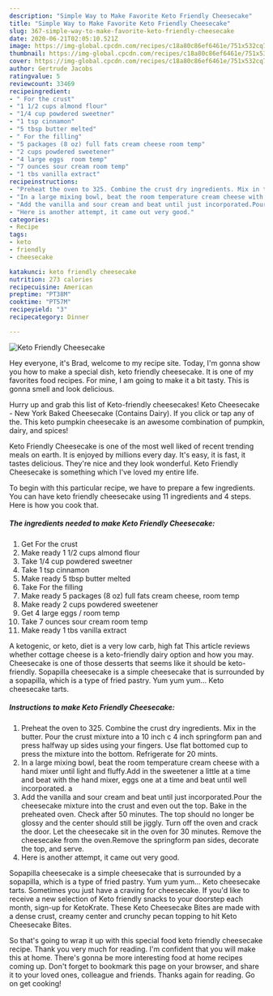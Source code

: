 ```yaml
---
description: "Simple Way to Make Favorite Keto Friendly Cheesecake"
title: "Simple Way to Make Favorite Keto Friendly Cheesecake"
slug: 367-simple-way-to-make-favorite-keto-friendly-cheesecake
date: 2020-06-21T02:05:10.521Z
image: https://img-global.cpcdn.com/recipes/c18a80c86ef6461e/751x532cq70/keto-friendly-cheesecake-recipe-main-photo.jpg
thumbnail: https://img-global.cpcdn.com/recipes/c18a80c86ef6461e/751x532cq70/keto-friendly-cheesecake-recipe-main-photo.jpg
cover: https://img-global.cpcdn.com/recipes/c18a80c86ef6461e/751x532cq70/keto-friendly-cheesecake-recipe-main-photo.jpg
author: Gertrude Jacobs
ratingvalue: 5
reviewcount: 33469
recipeingredient:
- " For the crust"
- "1 1/2 cups almond flour"
- "1/4 cup powdered sweetner"
- "1 tsp cinnamon"
- "5 tbsp butter melted"
- " For the filling"
- "5 packages (8 oz) full fats cream cheese room temp"
- "2 cups powdered sweetener"
- "4 large eggs  room temp"
- "7 ounces sour cream room temp"
- "1 tbs vanilla extract"
recipeinstructions:
- "Preheat the oven to 325. Combine the crust dry ingredients. Mix in the butter. Pour the crust mixture into a 10 inch c 4 inch springform pan and press halfway up sides using your fingers. Use flat bottomed cup to press the mixture into the bottom. Refrigerate for 20 mints."
- "In a large mixing bowl, beat the room temperature cream cheese with a hand mixer until light and fluffy.Add in the sweetener a little at a time and beat with the hand mixer, eggs one at a time and beat until well incorporated. a"
- "Add the vanilla and sour cream and beat until just incorporated.Pour the cheesecake mixture into the crust and even out the top. Bake in the preheated oven. Check after 50 minutes. The top should no longer be glossy and the center should still be jiggly. Turn off the oven and crack the door. Let the cheesecake sit in the oven for 30 minutes. Remove the cheesecake from the oven.Remove the springform pan sides, decorate the top, and serve."
- "Here is another attempt, it came out very good."
categories:
- Recipe
tags:
- keto
- friendly
- cheesecake

katakunci: keto friendly cheesecake 
nutrition: 273 calories
recipecuisine: American
preptime: "PT38M"
cooktime: "PT57M"
recipeyield: "3"
recipecategory: Dinner

---
```



![Keto Friendly Cheesecake](https://img-global.cpcdn.com/recipes/c18a80c86ef6461e/751x532cq70/keto-friendly-cheesecake-recipe-main-photo.jpg)

Hey everyone, it's Brad, welcome to my recipe site. Today, I'm gonna show you how to make a special dish, keto friendly cheesecake. It is one of my favorites food recipes. For mine, I am going to make it a bit tasty. This is gonna smell and look delicious.

Hurry up and grab this list of Keto-friendly cheesecakes! Keto Cheesecake - New York Baked Cheesecake (Contains Dairy). If you click or tap any of the. This keto pumpkin cheesecake is an awesome combination of pumpkin, dairy, and spices!

Keto Friendly Cheesecake is one of the most well liked of recent trending meals on earth. It is enjoyed by millions every day. It's easy, it is fast, it tastes delicious. They're nice and they look wonderful. Keto Friendly Cheesecake is something which I've loved my entire life.


To begin with this particular recipe, we have to prepare a few ingredients. You can have keto friendly cheesecake using 11 ingredients and 4 steps. Here is how you cook that.

<!--inarticleads1-->

##### The ingredients needed to make Keto Friendly Cheesecake:

1. Get  For the crust
1. Make ready 1 1/2 cups almond flour
1. Take 1/4 cup powdered sweetner
1. Take 1 tsp cinnamon
1. Make ready 5 tbsp butter melted
1. Take  For the filling
1. Make ready 5 packages (8 oz) full fats cream cheese, room temp
1. Make ready 2 cups powdered sweetener
1. Get 4 large eggs / room temp
1. Take 7 ounces sour cream room temp
1. Make ready 1 tbs vanilla extract


A ketogenic, or keto, diet is a very low carb, high fat This article reviews whether cottage cheese is a keto-friendly dairy option and how you may. Cheesecake is one of those desserts that seems like it should be keto-friendly. Sopapilla cheesecake is a simple cheesecake that is surrounded by a sopapilla, which is a type of fried pastry. Yum yum yum… Keto cheesecake tarts. 

<!--inarticleads2-->

##### Instructions to make Keto Friendly Cheesecake:

1. Preheat the oven to 325. Combine the crust dry ingredients. Mix in the butter. Pour the crust mixture into a 10 inch c 4 inch springform pan and press halfway up sides using your fingers. Use flat bottomed cup to press the mixture into the bottom. Refrigerate for 20 mints.
1. In a large mixing bowl, beat the room temperature cream cheese with a hand mixer until light and fluffy.Add in the sweetener a little at a time and beat with the hand mixer, eggs one at a time and beat until well incorporated. a
1. Add the vanilla and sour cream and beat until just incorporated.Pour the cheesecake mixture into the crust and even out the top. Bake in the preheated oven. Check after 50 minutes. The top should no longer be glossy and the center should still be jiggly. Turn off the oven and crack the door. Let the cheesecake sit in the oven for 30 minutes. Remove the cheesecake from the oven.Remove the springform pan sides, decorate the top, and serve.
1. Here is another attempt, it came out very good.


Sopapilla cheesecake is a simple cheesecake that is surrounded by a sopapilla, which is a type of fried pastry. Yum yum yum… Keto cheesecake tarts. Sometimes you just have a craving for cheesecake. If you&#39;d like to receive a new selection of Keto friendly snacks to your doorstep each month, sign-up for KetoKrate. These Keto Cheesecake Bites are made with a dense crust, creamy center and crunchy pecan topping to hit Keto Cheesecake Bites. 

So that's going to wrap it up with this special food keto friendly cheesecake recipe. Thank you very much for reading. I'm confident that you will make this at home. There's gonna be more interesting food at home recipes coming up. Don't forget to bookmark this page on your browser, and share it to your loved ones, colleague and friends. Thanks again for reading. Go on get cooking!
